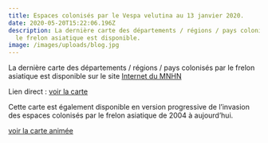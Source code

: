 ```yaml
---
title: Espaces colonisés par le Vespa velutina au 13 janvier 2020.
date: 2020-05-20T15:22:06.196Z
description: La dernière carte des départements / régions / pays colonisés par
  le frelon asiatique est disponible.
image: /images/uploads/blog.jpg
---
```

La dernière carte des départements / régions / pays colonisés par le frelon asiatique est disponible sur le site <a href="http://frelonasiatique.mnhn.fr/" target="_blank">Internet du MNHN</a>

Lien direct : <a href="http://frelonasiatique.mnhn.fr/wp-content/uploads/sites/10/2020/01/Carte-Vespa-velutina-Europe-Q-Rome-MNHN-1024x832.png" target="_blank">voir la carte</a>

Cette carte est également disponible en version progressive de l’invasion des espaces colonisés par le frelon asiatique de 2004 à aujourd’hui.

<a href="http://frelonasiatique.mnhn.fr/wp-content/uploads/sites/10/2020/01/Progression_Invasion_Vespa_velutina-Q_Rome_MNHN.gif" target="_blank">voir la carte animée</a>